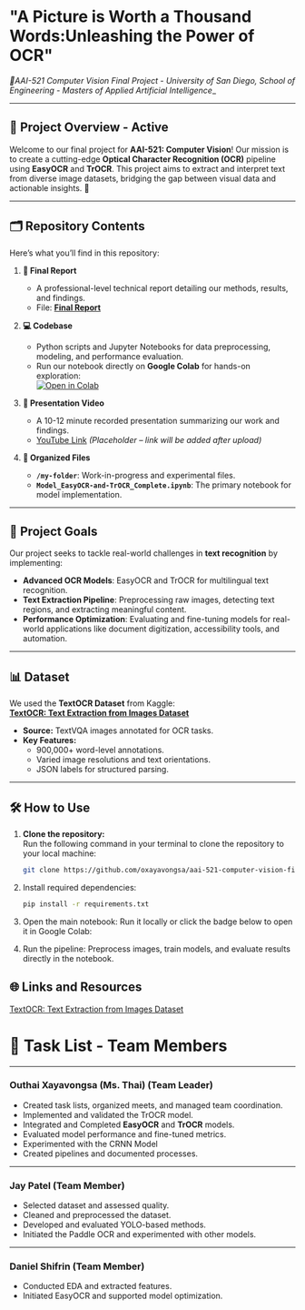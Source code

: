 # **"A Picture is Worth a Thousand Words:Unleashing the Power of OCR"**<br>
_📸AAI-521 Computer Vision Final Project_ - _University of San Diego, School of Engineering - Masters of Applied Artificial Intelligence__

---

## **🚀 Project Overview**  - Active
Welcome to our final project for **AAI-521: Computer Vision**! Our mission is to create a cutting-edge **Optical Character Recognition (OCR)** pipeline using **EasyOCR** and **TrOCR**. This project aims to extract and interpret text from diverse image datasets, bridging the gap between visual data and actionable insights.  🌟

---

## **🗂 Repository Contents**
Here’s what you’ll find in this repository:  
1. **📄 Final Report**  
   - A professional-level technical report detailing our methods, results, and findings.  
   - File: [**Final Report**](https://docs.google.com/document/d/1FkOGeryOPFlnyoB-tbzl1q5u4E5uhubmwrL6qrZZNIE/edit?usp=sharing)  

2. **💻 Codebase**  
   - Python scripts and Jupyter Notebooks for data preprocessing, modeling, and performance evaluation.  
   - Run our notebook directly on **Google Colab** for hands-on exploration:  
     [![Open in Colab](https://colab.research.google.com/assets/colab-badge.svg)](https://colab.research.google.com/github/oxayavongsa/aai-521-computer-vision-final/blob/main/Model_EasyOCR-and-TrOCR_Complete.ipynb)  

3. **🎥 Presentation Video**  
   - A 10-12 minute recorded presentation summarizing our work and findings.  
   - [YouTube Link](#) *(Placeholder – link will be added after upload)*  

4. **📂 Organized Files**  
   - **`/my-folder`**: Work-in-progress and experimental files.  
   - **`Model_EasyOCR-and-TrOCR_Complete.ipynb`**: The primary notebook for model implementation.  

---

## **🎯 Project Goals**
Our project seeks to tackle real-world challenges in **text recognition** by implementing:  
- **Advanced OCR Models**: EasyOCR and TrOCR for multilingual text recognition.  
- **Text Extraction Pipeline**: Preprocessing raw images, detecting text regions, and extracting meaningful content.  
- **Performance Optimization**: Evaluating and fine-tuning models for real-world applications like document digitization, accessibility tools, and automation.  

---

## **📊 Dataset**
We used the **TextOCR Dataset** from Kaggle:  
[**TextOCR: Text Extraction from Images Dataset**](https://www.kaggle.com/datasets/robikscube/textocr-text-extraction-from-images-dataset)  

- **Source:** TextVQA images annotated for OCR tasks.  
- **Key Features:**  
  - 900,000+ word-level annotations.  
  - Varied image resolutions and text orientations.  
  - JSON labels for structured parsing.  

---

## **🛠️ How to Use**

1. **Clone the repository:**  
   Run the following command in your terminal to clone the repository to your local machine:  
   ```bash
   git clone https://github.com/oxayavongsa/aai-521-computer-vision-final.git

2. Install required dependencies:
   ```bash
   pip install -r requirements.txt

3. Open the main notebook:
   Run it locally or click the badge below to open it in Google Colab:

4. Run the pipeline:
   Preprocess images, train models, and evaluate results directly in the notebook.

## **🌐 Links and Resources**

<a href="https://www.kaggle.com/datasets/robikscube/textocr-text-extraction-from-images-dataset" target="_blank">TextOCR: Text Extraction from Images Dataset</a>

# **📅 Task List - Team Members**
---

### **Outhai Xayavongsa (Ms. Thai)** (Team Leader)  
- Created task lists, organized meets, and managed team coordination.  
- Implemented and validated the TrOCR model.  
- Integrated and Completed **EasyOCR** and **TrOCR** models.  
- Evaluated model performance and fine-tuned metrics.
- Experimented with the CRNN Model
- Created pipelines and documented processes.  

---

### **Jay Patel** (Team Member)  
- Selected dataset and assessed quality.  
- Cleaned and preprocessed the dataset.  
- Developed and evaluated YOLO-based methods.
- Initiated the Paddle OCR and experimented with other models.

---

### **Daniel Shifrin** (Team Member)  
- Conducted EDA and extracted features.  
- Initiated EasyOCR and supported model optimization.  
